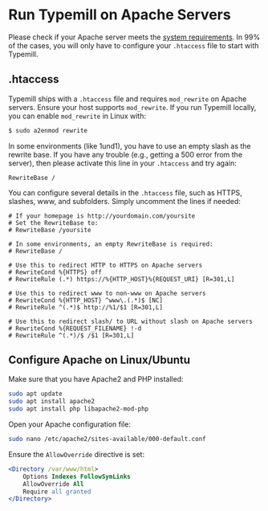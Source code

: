 #  Run Typemill on Apache Servers

Please check if your Apache server meets the [system requirements](https://typemill.net/tm/content/visual/getting-started/system-requirements). In 99% of the cases, you will only have to configure your `.htaccess` file to start with Typemill.

## .htaccess 

Typemill ships with a `.htaccess` file and requires `mod_rewrite` on Apache servers. Ensure your host supports `mod_rewrite`. If you run Typemill locally, you can enable `mod_rewrite` in Linux with:

```bash
$ sudo a2enmod rewrite 
```

In some environments (like 1und1), you have to use an empty slash as the rewrite base. If you have any trouble (e.g., getting a 500 error from the server), then please activate this line in your `.htaccess` and try again:

```
RewriteBase /
```

You can configure several details in the `.htaccess` file, such as HTTPS, slashes, www, and subfolders. Simply uncomment the lines if needed:

```
# If your homepage is http://yourdomain.com/yoursite
# Set the RewriteBase to:
# RewriteBase /yoursite

# In some environments, an empty RewriteBase is required:
# RewriteBase /

# Use this to redirect HTTP to HTTPS on Apache servers
# RewriteCond %{HTTPS} off
# RewriteRule (.*) https://%{HTTP_HOST}%{REQUEST_URI} [R=301,L]

# Use this to redirect www to non-www on Apache servers
# RewriteCond %{HTTP_HOST} ^www\.(.*)$ [NC]
# RewriteRule ^(.*)$ http://%1/$1 [R=301,L]

# Use this to redirect slash/ to URL without slash on Apache servers
# RewriteCond %{REQUEST_FILENAME} !-d
# RewriteRule ^(.*)/$ /$1 [R=301,L]

```

## Configure Apache on Linux/Ubuntu

Make sure that you have Apache2 and PHP installed:

```bash
sudo apt update
sudo apt install apache2
sudo apt install php libapache2-mod-php
```

Open your Apache configuration file:

```bash
sudo nano /etc/apache2/sites-available/000-default.conf
```

Ensure the `AllowOverride` directive is set:

```apache
<Directory /var/www/html>
    Options Indexes FollowSymLinks
    AllowOverride All
    Require all granted
</Directory>
```

